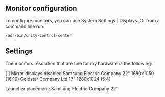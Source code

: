 ## Monitor configuration
To configure monitors, you can use System Settings | Displays.
Or from a command line run:

    /usr/bin/unity-control-center

## Settings
The monitors resolution that are fine for my hardware is the following:

[ ] Mirror displays disabled
Samsung Electric Company 22" 1680x1050 (16:10)
Goldstar Company Ltd 17" 1280x1024 (5:4)

Launcher placement: Samsung Electric Company 22"
